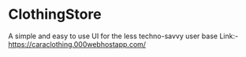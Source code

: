 # ClothingStore
A simple and easy to use UI for the less techno-savvy user base
Link:- https://caraclothing.000webhostapp.com/
